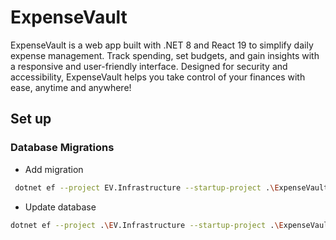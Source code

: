 # ExpenseVault

ExpenseVault is a web app built with .NET 8 and React 19 to simplify daily expense management. Track spending, set budgets, and gain insights with a responsive and user-friendly interface. Designed for security and accessibility, ExpenseVault helps you take control of your finances with ease, anytime and anywhere!

## Set up

### Database Migrations

- Add migration

```bash
 dotnet ef --project EV.Infrastructure --startup-project .\ExpenseVault.Server migrations add *comment here*
```

- Update database

```bash
dotnet ef --project .\EV.Infrastructure --startup-project .\ExpenseVault.Server update database
```
